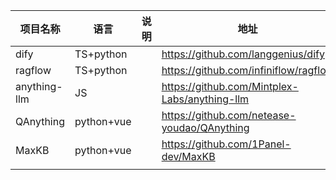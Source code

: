 | 项目名称         | 语言         | 说明 | 地址                                            | 
|--------------|------------|----|-----------------------------------------------|
| dify         | TS+python  |    | https://github.com/langgenius/dify            |   
| ragflow      | TS+python  |    | https://github.com/infiniflow/ragflow         |                 
| anything-llm | JS         |    | https://github.com/Mintplex-Labs/anything-llm |                 
| QAnything    | python+vue |    | https://github.com/netease-youdao/QAnything   |                 
| MaxKB        | python+vue |    | https://github.com/1Panel-dev/MaxKB           |                 
|              |            |    |                                               |                  